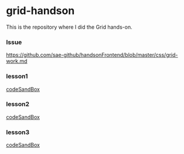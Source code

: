 # grid-handson

This is the repository where I did the Grid hands-on.

### Issue
https://github.com/sae-github/handsonFrontend/blob/master/css/grid-work.md

### lesson1
[codeSandBox](https://codesandbox.io/s/grid-lesson1-l18le)

### lesson2
[codeSandBox](https://codesandbox.io/s/grid-lesson2-1y3n2)

### lesson3 
[codeSandBox](https://codesandbox.io/s/cool-matan-4g5j8)
